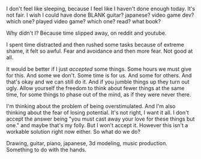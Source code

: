 I don't feel like sleeping, because I feel like I haven't done enough today.
It's not fair. I wish I could have done BLANK
guitar? japanese? video game dev? which one? played video game? which one?  read? what book? 

Why didn't I? Because time slipped away, on reddit and youtube.

I spent time distracted and then rushed some tasks because of extreme shame, it felt so awful. Fear and avoidance and then more fear. Not good at all.

It would be better if I just *accepted* some things. Some hours we must give for this. And some we don't. Some time is for us. And some for others. And that's okay and we can still do it. And if you jumble things up they turn out ugly. Allow yourself the freedom to think about fewer things at the same time, for some things to phase out of the mind, as if they were never there.

I'm thinking about the problem of being overstimulated. And I'm also thinking about the fear of losing potential. It's not right, I want it all. I don't accept the answer being "you must cast away your love for these things but one." and maybe that's my folly. But I won't accept it. However this isn't a workable solution right now either. So what do we do?

Drawing, guitar, piano, japanese, 3d modeling, music production. Something to do with the hands.

